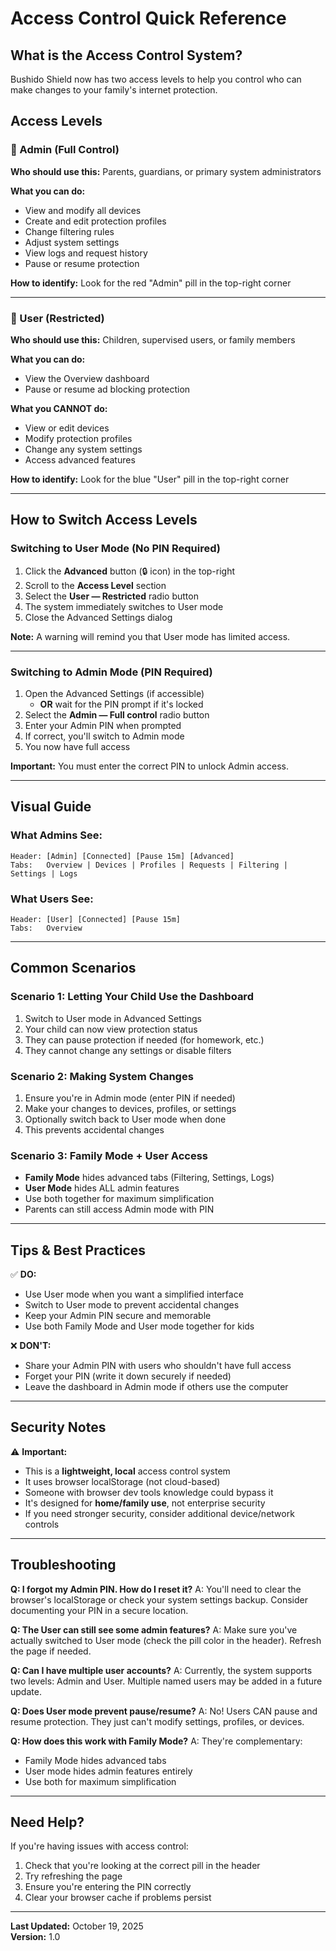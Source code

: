# Access Control Quick Reference

## What is the Access Control System?

Bushido Shield now has two access levels to help you control who can make changes to your family's internet protection.

## Access Levels

### 🔴 Admin (Full Control)
**Who should use this:** Parents, guardians, or primary system administrators

**What you can do:**
- View and modify all devices
- Create and edit protection profiles
- Change filtering rules
- Adjust system settings
- View logs and request history
- Pause or resume protection

**How to identify:** Look for the red "Admin" pill in the top-right corner

---

### 🔵 User (Restricted)
**Who should use this:** Children, supervised users, or family members

**What you can do:**
- View the Overview dashboard
- Pause or resume ad blocking protection

**What you CANNOT do:**
- View or edit devices
- Modify protection profiles
- Change any system settings
- Access advanced features

**How to identify:** Look for the blue "User" pill in the top-right corner

---

## How to Switch Access Levels

### Switching to User Mode (No PIN Required)

1. Click the **Advanced** button (🔒 icon) in the top-right
2. Scroll to the **Access Level** section
3. Select the **User — Restricted** radio button
4. The system immediately switches to User mode
5. Close the Advanced Settings dialog

**Note:** A warning will remind you that User mode has limited access.

---

### Switching to Admin Mode (PIN Required)

1. Open the Advanced Settings (if accessible)
   - **OR** wait for the PIN prompt if it's locked
2. Select the **Admin — Full control** radio button
3. Enter your Admin PIN when prompted
4. If correct, you'll switch to Admin mode
5. You now have full access

**Important:** You must enter the correct PIN to unlock Admin access.

---

## Visual Guide

### What Admins See:
```
Header: [Admin] [Connected] [Pause 15m] [Advanced]
Tabs:   Overview | Devices | Profiles | Requests | Filtering | Settings | Logs
```

### What Users See:
```
Header: [User] [Connected] [Pause 15m]
Tabs:   Overview
```

---

## Common Scenarios

### Scenario 1: Letting Your Child Use the Dashboard
1. Switch to User mode in Advanced Settings
2. Your child can now view protection status
3. They can pause protection if needed (for homework, etc.)
4. They cannot change any settings or disable filters

### Scenario 2: Making System Changes
1. Ensure you're in Admin mode (enter PIN if needed)
2. Make your changes to devices, profiles, or settings
3. Optionally switch back to User mode when done
4. This prevents accidental changes

### Scenario 3: Family Mode + User Access
- **Family Mode** hides advanced tabs (Filtering, Settings, Logs)
- **User Mode** hides ALL admin features
- Use both together for maximum simplification
- Parents can still access Admin mode with PIN

---

## Tips & Best Practices

✅ **DO:**
- Use User mode when you want a simplified interface
- Switch to User mode to prevent accidental changes
- Keep your Admin PIN secure and memorable
- Use both Family Mode and User mode together for kids

❌ **DON'T:**
- Share your Admin PIN with users who shouldn't have full access
- Forget your PIN (write it down securely if needed)
- Leave the dashboard in Admin mode if others use the computer

---

## Security Notes

⚠️ **Important:**
- This is a **lightweight, local** access control system
- It uses browser localStorage (not cloud-based)
- Someone with browser dev tools knowledge could bypass it
- It's designed for **home/family use**, not enterprise security
- If you need stronger security, consider additional device/network controls

---

## Troubleshooting

**Q: I forgot my Admin PIN. How do I reset it?**
A: You'll need to clear the browser's localStorage or check your system settings backup. Consider documenting your PIN in a secure location.

**Q: The User can still see some admin features?**
A: Make sure you've actually switched to User mode (check the pill color in the header). Refresh the page if needed.

**Q: Can I have multiple user accounts?**
A: Currently, the system supports two levels: Admin and User. Multiple named users may be added in a future update.

**Q: Does User mode prevent pause/resume?**
A: No! Users CAN pause and resume protection. They just can't modify settings, profiles, or devices.

**Q: How does this work with Family Mode?**
A: They're complementary:
- Family Mode hides advanced tabs
- User mode hides admin features entirely
- Use both for maximum simplification

---

## Need Help?

If you're having issues with access control:
1. Check that you're looking at the correct pill in the header
2. Try refreshing the page
3. Ensure you're entering the PIN correctly
4. Clear your browser cache if problems persist

---

**Last Updated:** October 19, 2025  
**Version:** 1.0
